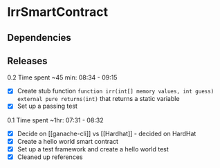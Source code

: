 # IrrSmartContract
## Dependencies

## Releases
0.2
Time spent ~45 min: 08:34 - 09:15
- [x] Create stub function `function irr(int[] memory values, int guess) external pure returns(int)` that returns a static variable
- [x] Set up a passing test

0.1
Time spent ~1hr: 07:31 - 08:32
- [x] Decide on [[ganache-cli]] vs [[Hardhat]] - decided on HardHat
- [x] Create a hello world smart contract
- [x] Set up a test framework and create a hello world test
- [x] Cleaned up references
